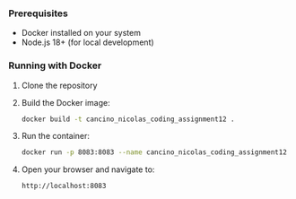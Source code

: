 ### Prerequisites

- Docker installed on your system
- Node.js 18+ (for local development)

### Running with Docker

1. Clone the repository
2. Build the Docker image:
   ```bash
   docker build -t cancino_nicolas_coding_assignment12 .
   ```

3. Run the container:
   ```bash
   docker run -p 8083:8083 --name cancino_nicolas_coding_assignment12 cancino_nicolas_coding_assignment12
   ```

4. Open your browser and navigate to:
   ```
   http://localhost:8083
